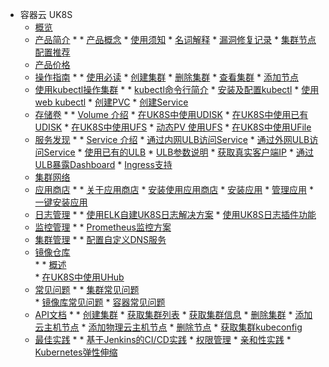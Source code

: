 * 容器云  UK8S
    * [概览](compute/uk8s/overview) 
    * [产品简介](compute/uk8s/introduction/README)
        * 
            * [产品概念](compute/uk8s/introduction/whatisuk8s)
            * [使用须知](/compute/uk8s/introduction/restriction)
            * [名词解释](compute/uk8s/introduction/concept)
            * [漏洞修复记录](compute/uk8s/introduction/vulnerability/README)
            * [集群节点配置推荐](compute/uk8s/introduction/node_requirements)
    * [产品价格](compute/uk8s/price)
    * [操作指南](compute/uk8s/userguide/README)
        * 
            * [使用必读](compute/uk8s/userguide/before_start)
            * [创建集群](compute/uk8s/userguide/createcluster)
            * [删除集群](compute/uk8s/userguide/deletecluster)
            * [查看集群](compute/uk8s/userguide/describecluster)
            * [添加节点](compute/uk8s/userguide/addnode)
    * [使用kubectl操作集群](compute/uk8s/manageviakubectl/README)
        * 
            * [kubectl命令行简介](compute/uk8s/manageviakubectl/intro_of_kubectl)
            * [安装及配置kubectl](compute/uk8s/manageviakubectl/connectviakubectl)
            * [使用web kubectl](compute/uk8s/manageviakubectl/webterminal)
            * [创建PVC](compute/uk8s/manageviakubectl/createpvc)
            * [创建Service](compute/uk8s/manageviakubectl/createservice)
    * [存储卷](compute/uk8s/volume/README)
        * 
            * [Volume 介绍](compute/uk8s/volume/intro)
            * [在UK8S中使用UDISK](compute/uk8s/volume/udisk)
            * [在UK8S中使用已有UDISK](compute/uk8s/volume/statusudisk)
            * [在UK8S中使用UFS](compute/uk8s/volume/ufs)
            * [动态PV 使用UFS](compute/uk8s/volume/dynamic_ufs)
            * [在UK8S中使用UFile](compute/uk8s/volume/ufile)
    * [服务发现](compute/uk8s/service/README)
        * 
            * [Service 介绍](compute/uk8s/service/intro)
            * [通过内网ULB访问Service](compute/uk8s/service/internalservice)
            * [通过外网ULB访问Service](compute/uk8s/service/externalservice)
            * [使用已有的ULB](compute/uk8s/service/ulb_designation)
            * [ULB参数说明](compute/uk8s/service/annotations)
            * [获取真实客户端IP](compute/uk8s/service/getresourceip)
            * [通过ULB暴露Dashboard](compute/uk8s/service/dashboard)
            * [Ingress支持](compute/uk8s/service/ingress/README)
    * [集群网络](compute/uk8s/network)  
    * [应用商店](compute/uk8s/helm/README)
        * 
            * [关于应用商店](compute/uk8s/helm/abouthelm)
            * [安装使用应用商店](compute/uk8s/helm/init)
            * [安装应用](compute/uk8s/helm/install)
            * [管理应用](compute/uk8s/helm/manager)
            * [一键安装应用](compute/uk8s/helm/installapp)
    * [日志管理](compute/uk8s/log/README)
        * 
            * [使用ELK自建UK8S日志解决方案](compute/uk8s/log/elastic_filebeat_kibana_solution)
            * [使用UK8S日志插件功能](compute/uk8s/log/ELKplugin)
    * [监控管理](compute/uk8s/monitor/README.md)
        * 
            * [Prometheus监控方案](compute/uk8s/monitor/prometheus/README)
    * [集群管理](compute/uk8s/administercluster/README)
        * 
            * [配置自定义DNS服务](compute/uk8s/administercluster/custom_dns_service)  
    * [镜像仓库](compute/uk8s/dockerhub/README)  
        * 
            * [概述](compute/uk8s/dockerhub/outline)  
            * [在UK8S中使用UHub](compute/uk8s/dockerhub/using_uhub_in_uk8s)   
    * [常见问题](compute/uk8s/q/README)
        * 
            * [集群常见问题](compute/uk8s/q/cluster)  
            * [镜像库常见问题](compute/uk8s/q/registry) 
            * [容器常见问题](compute/uk8s/q/container) 
    * [API文档](compute/uk8s/api/README)
        * 
            * [创建集群](compute/uk8s/api/createuk8s)
            * [获取集群列表](compute/uk8s/api/listuk8s)
            * [获取集群信息](compute/uk8s/api/describeuk8s)
            * [删除集群](compute/uk8s/api/deluk8s)
            * [添加云主机节点](compute/uk8s/api/adduhostnode)
            * [添加物理云主机节点](compute/uk8s/api/addphostnode)
            * [删除节点](compute/uk8s/api/delnode)
            * [获取集群kubeconfig](compute/uk8s/api/getconfig) 
    * [最佳实践](compute/uk8s/bestpractice/README)
        * 
            * [基于Jenkins的CI/CD实践](compute/uk8s/bestpractice/cicd)
            * [权限管理](compute/uk8s/bestpractice/authorization/README)
            * [亲和性实践](compute/uk8s/bestpractice/affinity)
            * [Kubernetes弹性伸缩](compute/uk8s/bestpractice/autoscaling/README)